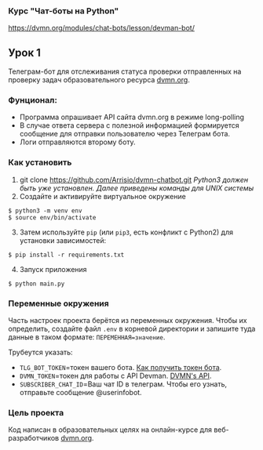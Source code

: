 ### Курс "Чат-боты на Python"
https://dvmn.org/modules/chat-bots/lesson/devman-bot/

## Урок 1
Телеграм-бот для отслеживания статуса проверки отправленных на проверку задач образовательного ресурса [dvmn.org](https://dvmn.org/).

### Фунционал:
* Программа опрашивает API сайта dvmn.org в режиме long-polling
* В случае ответа сервера с полезной информацией формируется сообщение для отправки пользователю через Телеграм бота.
* Логи отправляются второму боту.

### Как установить

1. git clone https://github.com/Arrisio/dvmn-chatbot.git
*Python3 должен быть уже установлен.*
*Далее приведены команды для UNIX системы*
2. Создайте и активируйте виртуальное окружение
```
$ python3 -m venv env
$ source env/bin/activate

```
3. Затем используйте `pip` (или `pip3`, есть конфликт с Python2) для установки зависимостей:
```
$ pip install -r requirements.txt
```
4. Запуск приложения
```
$ python main.py
```

### Переменные окружения

Часть настроек проекта берётся из переменных окружения. Чтобы их определить, создайте файл `.env` в корневой директории и запишите туда данные в таком формате: `ПЕРЕМЕННАЯ=значение`.

Трубеутся указать:
- `TLG_BOT_TOKEN`=токен вашего бота. [Как получить токен бота](https://tlgrm.ru/docs/bots).
- `DVMN_TOKEN`=токен для работы с API Devman. [DVMN's API](https://dvmn.org/api/docs/).
- `SUBSCRIBER_CHAT_ID`=Ваш чат ID в телеграм. Чтобы его узнать, отправьте сообщение @userinfobot.


### Цель проекта

Код написан в образовательных целях на онлайн-курсе для веб-разработчиков [dvmn.org](https://dvmn.org/).